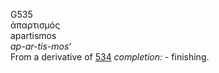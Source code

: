 <body>
  <p>G535<br>  ἀπαρτισμός  <br> apartismos  <br><i>ap-ar-tis-mos‘ </i><br>From a derivative of <a href="g0534.htm">534</a>  <i>completion:</i> - finishing.<br></p>
 </body>